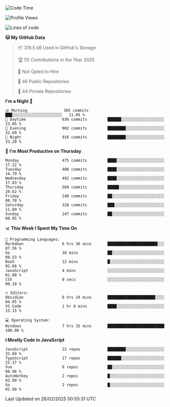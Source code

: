 <!--START_SECTION:waka-->
![Code Time](http://img.shields.io/badge/Code%20Time-922%20hrs%206%20mins-blue)

![Profile Views](http://img.shields.io/badge/Profile%20Views-1-blue)

![Lines of code](https://img.shields.io/badge/From%20Hello%20World%20I%27ve%20Written-1.1%20million%20lines%20of%20code-blue)

**🐱 My GitHub Data** 

> 📦 316.5 kB Used in GitHub's Storage 
 > 
> 🏆 55 Contributions in the Year 2025
 > 
> 🚫 Not Opted to Hire
 > 
> 📜 46 Public Repositories 
 > 
> 🔑 44 Private Repositories 
 > 
**I'm a Night 🦉** 

```text
🌞 Morning                305 commits         ███░░░░░░░░░░░░░░░░░░░░░░   11.05 % 
🌆 Daytime                636 commits         ██████░░░░░░░░░░░░░░░░░░░   23.05 % 
🌃 Evening                902 commits         ████████░░░░░░░░░░░░░░░░░   32.69 % 
🌙 Night                  916 commits         ████████░░░░░░░░░░░░░░░░░   33.20 % 
```
📅 **I'm Most Productive on Thursday** 

```text
Monday                   475 commits         ████░░░░░░░░░░░░░░░░░░░░░   17.22 % 
Tuesday                  408 commits         ████░░░░░░░░░░░░░░░░░░░░░   14.79 % 
Wednesday                492 commits         ████░░░░░░░░░░░░░░░░░░░░░   17.83 % 
Thursday                 569 commits         █████░░░░░░░░░░░░░░░░░░░░   20.62 % 
Friday                   240 commits         ██░░░░░░░░░░░░░░░░░░░░░░░   08.70 % 
Saturday                 328 commits         ███░░░░░░░░░░░░░░░░░░░░░░   11.89 % 
Sunday                   247 commits         ██░░░░░░░░░░░░░░░░░░░░░░░   08.95 % 
```


📊 **This Week I Spent My Time On** 

```text
💬 Programming Languages: 
Markdown                 6 hrs 36 mins       ██████████████████████░░░   87.56 % 
Go                       38 mins             ██░░░░░░░░░░░░░░░░░░░░░░░   08.53 % 
Bash                     12 mins             █░░░░░░░░░░░░░░░░░░░░░░░░   02.66 % 
JavaScript               4 mins              ░░░░░░░░░░░░░░░░░░░░░░░░░   01.08 % 
CSV                      0 secs              ░░░░░░░░░░░░░░░░░░░░░░░░░   00.10 % 

🔥 Editors: 
Obsidian                 6 hrs 24 mins       █████████████████████░░░░   84.85 % 
VS Code                  1 hr 8 mins         ████░░░░░░░░░░░░░░░░░░░░░   15.15 % 

💻 Operating System: 
Windows                  7 hrs 32 mins       █████████████████████████   100.00 % 
```

**I Mostly Code in JavaScript** 

```text
JavaScript               22 repos            ████████░░░░░░░░░░░░░░░░░   32.84 % 
TypeScript               17 repos            ██████░░░░░░░░░░░░░░░░░░░   25.37 % 
Vue                      6 repos             ██░░░░░░░░░░░░░░░░░░░░░░░   08.96 % 
AutoHotkey               2 repos             █░░░░░░░░░░░░░░░░░░░░░░░░   02.99 % 
Go                       2 repos             █░░░░░░░░░░░░░░░░░░░░░░░░   02.99 % 
```




 Last Updated on 26/02/2025 00:55:31 UTC
<!--END_SECTION:waka-->
